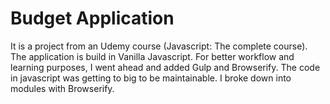 # Budget Application

It is a project from an Udemy course (Javascript: The complete course). The application is build in Vanilla Javascript. 
For better workflow and learning purposes, I went ahead and added Gulp and Browserify. The code in javascript was getting to big to be maintainable. I broke down into modules with Browserify.